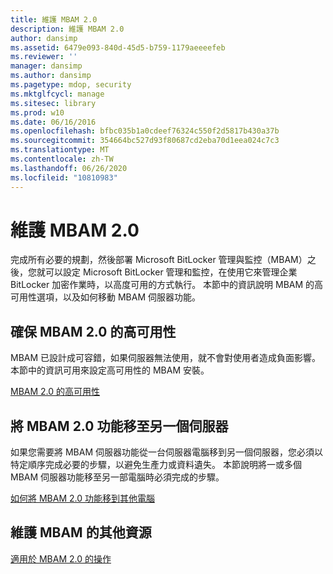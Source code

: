 ```yaml
---
title: 維護 MBAM 2.0
description: 維護 MBAM 2.0
author: dansimp
ms.assetid: 6479e093-840d-45d5-b759-1179aeeeefeb
ms.reviewer: ''
manager: dansimp
ms.author: dansimp
ms.pagetype: mdop, security
ms.mktglfcycl: manage
ms.sitesec: library
ms.prod: w10
ms.date: 06/16/2016
ms.openlocfilehash: bfbc035b1a0cdeef76324c550f2d5817b430a37b
ms.sourcegitcommit: 354664bc527d93f80687cd2eba70d1eea024c7c3
ms.translationtype: MT
ms.contentlocale: zh-TW
ms.lasthandoff: 06/26/2020
ms.locfileid: "10810983"
---
```

# 維護 MBAM 2.0


完成所有必要的規劃，然後部署 Microsoft BitLocker 管理與監控（MBAM）之後，您就可以設定 Microsoft BitLocker 管理和監控，在使用它來管理企業 BitLocker 加密作業時，以高度可用的方式執行。 本節中的資訊說明 MBAM 的高可用性選項，以及如何移動 MBAM 伺服器功能。

## 確保 MBAM 2.0 的高可用性


MBAM 已設計成可容錯，如果伺服器無法使用，就不會對使用者造成負面影響。 本節中的資訊可用來設定高可用性的 MBAM 安裝。

[MBAM 2.0 的高可用性](high-availability-for-mbam-20-mbam-2.md)

## 將 MBAM 2.0 功能移至另一個伺服器


如果您需要將 MBAM 伺服器功能從一台伺服器電腦移到另一個伺服器，您必須以特定順序完成必要的步驟，以避免生產力或資料遺失。 本節說明將一或多個 MBAM 伺服器功能移至另一部電腦時必須完成的步驟。

[如何將 MBAM 2.0 功能移到其他電腦](how-to-move-mbam-20-features-to-another-computer-mbam-2.md)

## 維護 MBAM 的其他資源


[適用於 MBAM 2.0 的操作](operations-for-mbam-20-mbam-2.md)

 

 





